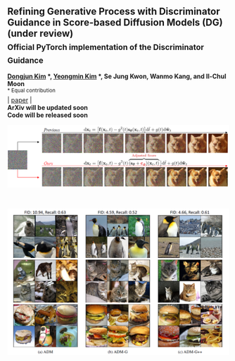 ## Refining Generative Process with Discriminator Guidance in Score-based Diffusion Models (DG) (under review) <br><sub>Official PyTorch implementation of the Discriminator Guidance </sub>
**[Dongjun Kim](https://github.com/Kim-Dongjun) \*, [Yeongmin Kim](https://github.com/alsdudrla10) \*, Se Jung Kwon, Wanmo Kang, and Il-Chul Moon**   
<sup> * Equal contribution </sup> <br>
| [paper](https://arxiv.org/abs/2211.17091) |  <br>
**ArXiv will be updated soon** <br>
**Code will be released soon** <br>

![Teaser image](./figures/Figure1_v2.PNG)

<br>






![Teaser image](./figures/Figure2_v2.PNG)
